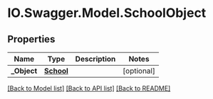 # IO.Swagger.Model.SchoolObject
## Properties

Name | Type | Description | Notes
------------ | ------------- | ------------- | -------------
**_Object** | [**School**](School.md) |  | [optional] 

[[Back to Model list]](../README.md#documentation-for-models) [[Back to API list]](../README.md#documentation-for-api-endpoints) [[Back to README]](../README.md)

